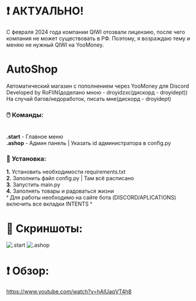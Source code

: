 
# ❗ АКТУАЛЬНО!
С февраля 2024 года компании QIWI отозвали лицензию, после чего компания не может существовать в РФ. Поэтому, я возраждаю тему и меняю не нужный QIWI на YooMoney. 

# AutoShop
Автоматический магазин с пополнением через YooMoney для Discord
<br>Developed by RoFliN(доделано мною - droyidzxc(дискорд - droyidept))
<br>На случай багов/недоработок, писать мне(дискорд - droyidept)

### 🖱️ Команды:

<br><b>.start</b> - Главное меню
<br><b>.ashop</b> - Админ панель | Указать id администратора в config.py
### 💠 Установка:
<b>1.</b> Установить необходимости requirements.txt
<br><b>2.</b> Заполнить файл config.py | Там всё расписано
<br><b>3.</b> Запустить main.py
<br><b>4.</b> Заполнять товары и радоваться жизни
<br> ˣ Для работы необходимо на сайте бота (DISCORD/APLICATIONS) включить все вкладки INTENTS ˣ

# 🌺 Скриншоты:
![.start]([https://cdn.discordapp.com/attachments/1279796251621064738/1340683149448843326/image.png])
![.ashop]([https://cdn.discordapp.com/attachments/1279796251621064738/1340683131581235303/image.png])

# ❗ Обзор:

https://www.youtube.com/watch?v=hAlUaqVT4h8
